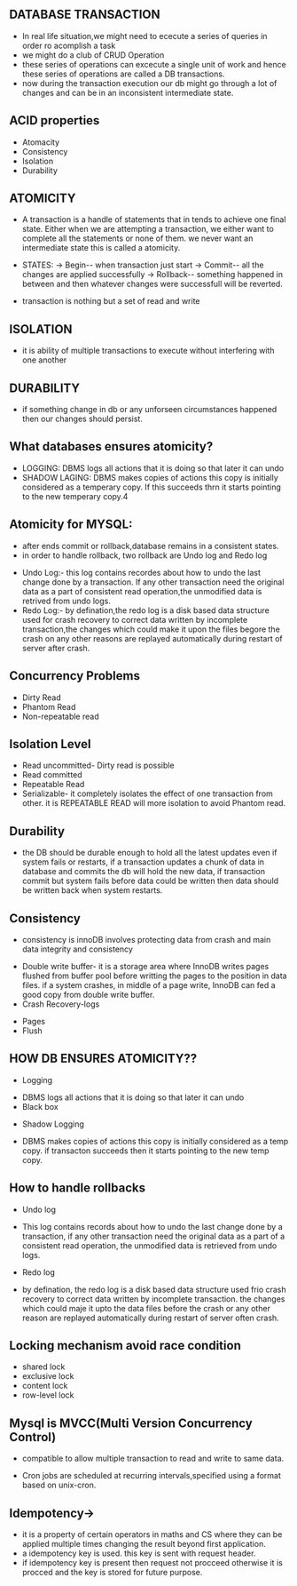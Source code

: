 ## DATABASE TRANSACTION
* In real life situation,we might need to ececute a series of queries in order ro acomplish a task
* we might do a club of CRUD Operation
* these series of operations can excecute a single unit of work and hence these series of operations are called a DB transactions.
* now during the transaction execution our db might go through a lot of changes and can be in an inconsistent intermediate state. 

## ACID properties
* Atomacity
* Consistency
* Isolation
* Durability

## ATOMICITY
* A transaction is a handle of statements that in tends to achieve one final state. Either when we are attempting a transaction, we either want to complete all the statements or none of them. we never want an intermediate state this is called a atomicity. 
* STATES: -> Begin-- when transaction just start
          -> Commit-- all the changes are applied successfully
          -> Rollback-- something happened in between and then whatever changes were successfull will be reverted.

* transaction is nothing but a set of read and write

## ISOLATION 
* it is ability of multiple transactions to execute without interfering with one another

## DURABILITY
* if something change in db or any unforseen circumstances happened then our changes should persist.

## What databases ensures atomicity?
* LOGGING: DBMS logs all actions that it is doing so that later it can undo 
* SHADOW LAGING: DBMS makes copies of actions this copy is initially considered as a temperary copy. If this succeeds thrn it starts pointing to the new temperary copy.4

## Atomicity for MYSQL:
* after ends commit or rollback,database remains in a consistent states.
* in order to handle rollback, two rollback are Undo log and Redo log
 - Undo Log:- this log contains recordes about how to undo the last change done by a transaction. If any other transaction need the original data as a part of consistent read operation,the unmodified data is retrived from undo logs.
 - Redo Log:- by defination,the redo log is a disk based data structure used for crash recovery to correct data written by incomplete transaction,the changes which could make it upon the files begore the crash on any other reasons are replayed automatically during restart of server after crash.

## Concurrency Problems
* Dirty Read
* Phantom Read
* Non-repeatable read

## Isolation Level
* Read uncommitted- Dirty read is possible
* Read committed
* Repeatable Read
* Serializable- it completely isolates the effect of one transaction from other. it is REPEATABLE READ will more isolation to avoid Phantom read.

## Durability
* the DB should be durable enough to hold all the latest updates even if system fails or restarts, if a transaction updates a chunk of data in database and commits the db will hold the new data, if transaction commit but system fails before data could be written then data should be written back when system restarts.

## Consistency
* consistency is innoDB involves protecting data from crash and main data integrity and consistency 
 - Double write buffer- it is a storage area where InnoDB writes pages flushed from buffer pool before writting the pages to the position in data files. if a system crashes, in middle of a page write, InnoDB can fed a good copy from double write buffer.
 - Crash Recovery-logs
* Pages
* Flush

## HOW DB ENSURES ATOMICITY??
* Logging
 - DBMS logs all actions that it is doing so that later it can undo
 - Black box 
* Shadow Logging
 - DBMS makes copies of actions this copy is initially considered as a temp copy. if transacton succeeds then it starts pointing to the new temp copy.

## How to handle rollbacks
* Undo log
 - This log contains records about how to undo the last change done by a transaction, if any other transaction need the original data as a part of a consistent read operation, the unmodified data is retrieved from undo logs.
* Redo log
 - by defination, the redo log is a disk based data structure used frio crash recovery to correct data written by incomplete transaction. the changes which could maje it upto the data files before the crash or any
 other reason are replayed automatically during restart of server often crash. 

## Locking mechanism avoid race condition
* shared lock
* exclusive lock
* content lock
* row-level lock

## Mysql is MVCC(Multi Version Concurrency Control)
- compatible to allow multiple transaction to read and write to same data.

* Cron jobs are scheduled at recurring intervals,specified using a format based on unix-cron.

## Idempotency->
* it is a property of certain operators in maths and CS where they can be applied multiple times changing the result beyond first application.
* a idempotency key is used. this key is sent with request header.
* if idempotency key is present then request not procceed otherwise it is procced and the key is stored for future purpose. 

